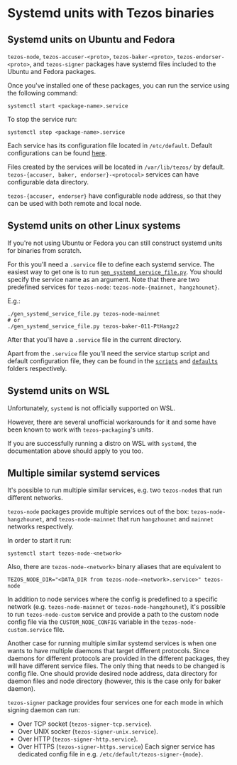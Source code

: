 <!--
   - SPDX-FileCopyrightText: 2021 Oxhead Alpha
   - SPDX-License-Identifier: LicenseRef-MIT-OA
   -->
# Systemd units with Tezos binaries

<a name="ubuntu-and-fedora"></a>
## Systemd units on Ubuntu and Fedora

`tezos-node`, `tezos-accuser-<proto>`, `tezos-baker-<proto>`,
`tezos-endorser-<proto>`, and `tezos-signer` packages have systemd files included to the
Ubuntu and Fedora packages.

Once you've installed one of these packages, you can run the service
using the following command:
```
systemctl start <package-name>.service
```
To stop the service run:
```
systemctl stop <package-name>.service
```

Each service has its configuration file located in `/etc/default`. Default
configurations can be found [here](../docker/package/defaults/).

Files created by the services will be located in `/var/lib/tezos/` by default.
`tezos-{accuser, baker, endorser}-<protocol>` services can have configurable
data directory.

`tezos-{accuser, endorser}` have configurable node address, so that they can be used with both
remote and local node.

<a name="generic-linux"></a>
## Systemd units on other Linux systems

If you're not using Ubuntu or Fedora you can still construct systemd units for binaries
from scratch.

For this you'll need a `.service` file to define each systemd service.
The easiest way to get one is to run [`gen_systemd_service_file.py`](../gen_systemd_service_file.py).
You should specify the service name as an argument. Note that there are two
predefined services for `tezos-node`: `tezos-node-{mainnet, hangzhounet}`.

E.g.:
```
./gen_systemd_service_file.py tezos-node-mainnet
# or
./gen_systemd_service_file.py tezos-baker-011-PtHangz2
```
After that you'll have a `.service` file in the current directory.

Apart from the `.service` file you'll need the service startup script and default
configuration file, they can be found in the [`scripts`](../docker/package/scripts) and
[`defaults`](../docker/package/defaults) folders respectively.

## Systemd units on WSL

Unfortunately, `systemd` is not officially supported on WSL.

However, there are several unofficial workarounds for it and some have been known to work with `tezos-packaging`'s units.

If you are successfully running a distro on WSL with `systemd`, the documentation above should apply to you too.

## Multiple similar systemd services

It's possible to run multiple similar services, e.g. two `tezos-node`s that run different
networks.

`tezos-node` packages provide multiple services out of the box:
`tezos-node-hangzhounet`, and `tezos-node-mainnet` that run
`hangzhounet` and `mainnet` networks respectively.

In order to start it run:
```
systemctl start tezos-node-<network>
```

Also, there are `tezos-node-<network>` binary aliases that are equivalent to
```
TEZOS_NODE_DIR="<DATA_DIR from tezos-node-<network>.service>" tezos-node
```

In addition to node services where the config is predefined to a specific network
(e.g. `tezos-node-mainnet` or `tezos-node-hangzhounet`), it's possible to run `tezos-node-custom`
service and provide a path to the custom node config file via the
`CUSTOM_NODE_CONFIG` variable in the `tezos-node-custom.service` file.

Another case for running multiple similar systemd services is when one wants to have
multiple daemons that target different protocols.
Since daemons for different protocols are provided in the different packages, they will
have different service files. The only thing that needs to be changed is config file.
One should provide desired node address, data directory for daemon files and node directory
(however, this is the case only for baker daemon).

`tezos-signer` package provides four services one for each mode in which signing daemon can run:
* Over TCP socket (`tezos-signer-tcp.service`).
* Over UNIX socker (`tezos-signer-unix.service`).
* Over HTTP (`tezos-signer-http.service`).
* Over HTTPS (`tezos-signer-https.service`)
Each signer service has dedicated config file in e.g. `/etc/default/tezos-signer-{mode}`.
